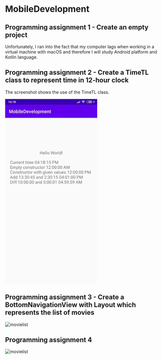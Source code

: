 # MobileDevelopment

## Programming assignment 1 - Create an empty project

Unfortunately, I ran into the fact that my computer lags when working in a virtual machine with macOS and therefore I will study Android platform and Kotlin language.

## Programming assignment 2 - Create a TimeTL class to represent time in 12-hour clock

The screenshot shows the use of the TimeTL class.

<img src="screenshots/assignment2.jpg" width="300">

## Programming assignment 3 - Create a BottomNavigationView with Layout which represents the list of movies

![movielist](screenshots/assignment3.gif)

## Programming assignment 4

![movielist](screenshots/assignment4.gif)